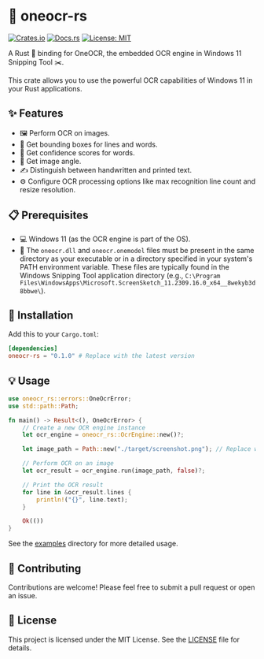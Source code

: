 # 🦀 oneocr-rs

[![Crates.io](https://img.shields.io/crates/v/oneocr-rs.svg)](https://crates.io/crates/oneocr-rs)
[![Docs.rs](https://docs.rs/oneocr-rs/badge.svg)](https://docs.rs/oneocr-rs)
[![License: MIT](https://img.shields.io/badge/License-MIT-yellow.svg)](https://opensource.org/licenses/MIT)

A Rust 🦀 binding for OneOCR, the embedded OCR engine in Windows 11 Snipping Tool ✂️.

This crate allows you to use the powerful OCR capabilities of Windows 11 in your Rust applications.

## ✨ Features

-   🖼️ Perform OCR on images.
-   📏 Get bounding boxes for lines and words.
-   💯 Get confidence scores for words.
-   📐 Get image angle.
-   ✍️ Distinguish between handwritten and printed text.
-   ⚙️ Configure OCR processing options like max recognition line count and resize resolution.

## 📋 Prerequisites

-   💻 Windows 11 (as the OCR engine is part of the OS).
-   📄 The `oneocr.dll` and `oneocr.onemodel` files must be present in the same directory as your executable or in a directory specified in your system's PATH environment variable. These files are typically found in the Windows Snipping Tool application directory (e.g., `C:\Program Files\WindowsApps\Microsoft.ScreenSketch_11.2309.16.0_x64__8wekyb3d8bbwe\`).

## 🚀 Installation

Add this to your `Cargo.toml`:

```toml
[dependencies]
oneocr-rs = "0.1.0" # Replace with the latest version
```

## 💡 Usage

```rust
use oneocr_rs::errors::OneOcrError;
use std::path::Path;

fn main() -> Result<(), OneOcrError> {
    // Create a new OCR engine instance
    let ocr_engine = oneocr_rs::OcrEngine::new()?;

    let image_path = Path::new("./target/screenshot.png"); // Replace with your image path

    // Perform OCR on an image
    let ocr_result = ocr_engine.run(image_path, false)?;

    // Print the OCR result
    for line in &ocr_result.lines {
        println!("{}", line.text);
    }

    Ok(())
}
```

See the [examples](examples) directory for more detailed usage.

## 🙌 Contributing

Contributions are welcome! Please feel free to submit a pull request or open an issue.

## 📜 License

This project is licensed under the MIT License. See the [LICENSE](LICENSE) file for details.
